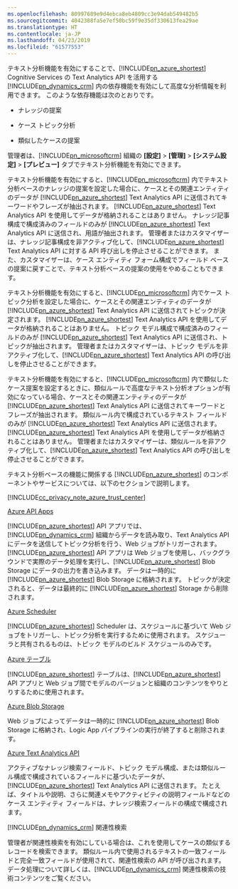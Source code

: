 ```yaml
---
ms.openlocfilehash: 80997689e9d4ebca8eb4809cc3e94dab549482b5
ms.sourcegitcommit: 4042388fa5e7ef50bc59f9e35df330613fea29ae
ms.translationtype: HT
ms.contentlocale: ja-JP
ms.lasthandoff: 04/23/2019
ms.locfileid: "61577553"
---
```

テキスト分析機能を有効にすることで、[!INCLUDE[pn_azure_shortest](pn-azure-shortest.md)] Cognitive Services の Text Analytics API を活用する [!INCLUDE[pn_dynamics_crm](pn-dynamics-crm.md)] 内の依存機能を有効にして高度な分析情報を利用できます。 このような依存機能は次のとおりです。  
  
-   ナレッジの提案  
  
-   ケース トピック分析  
  
-   類似したケースの提案  
  
 管理者は、[!INCLUDE[pn_microsoftcrm](pn-microsoftcrm.md)] 組織の **[設定]** > **[管理]** > **[システム設定]** > **[プレビュー]** タブでテキスト分析機能を有効にできます。  
  
 テキスト分析機能を有効にすると、[!INCLUDE[pn_microsoftcrm](pn-microsoftcrm.md)] 内でテキスト分析ベースのナレッジの提案を設定した場合に、ケースとその関連エンティティのデータが [!INCLUDE[pn_azure_shortest](pn-azure-shortest.md)] Text Analytics API に送信されてキーワードやフレーズが抽出されます。 [!INCLUDE[pn_azure_shortest](pn-azure-shortest.md)] Text Analytics API を使用してデータが格納されることはありません。 ナレッジ記事構成で構成済みのフィールドのみが [!INCLUDE[pn_azure_shortest](pn-azure-shortest.md)] Text Analytics API に送信され、用語が抽出されます。 管理者またはカスタマイザーは、ナレッジ記事構成を非アクティブ化して、[!INCLUDE[pn_azure_shortest](pn-azure-shortest.md)] Text Analytics API に対する API 呼び出しを停止させることができます。 また、カスタマイザーは、ケース エンティティ フォーム構成でフィールド ベースの提案に戻すことで、テキスト分析ベースの提案の使用をやめることもできます。  
  
 テキスト分析機能を有効にすると、[!INCLUDE[pn_microsoftcrm](pn-microsoftcrm.md)] 内でケース トピック分析を設定した場合に、ケースとその関連エンティティのデータが [!INCLUDE[pn_azure_shortest](pn-azure-shortest.md)] Text Analytics API に送信されてトピックが決定されます。 [!INCLUDE[pn_azure_shortest](pn-azure-shortest.md)] Text Analytics API を使用してデータが格納されることはありません。 トピック モデル構成で構成済みのフィールドのみが [!INCLUDE[pn_azure_shortest](pn-azure-shortest.md)] Text Analytics API に送信され、トピックが抽出されます。 管理者またはカスタマイザーは、トピック モデルを非アクティブ化して、[!INCLUDE[pn_azure_shortest](pn-azure-shortest.md)] Text Analytics API の呼び出しを停止させることができます。  
  
 テキスト分析機能を有効にすると、[!INCLUDE[pn_microsoftcrm](pn-microsoftcrm.md)] 内で類似したケース提案を設定するときに、類似ルールで高度なテキスト分析オプションが有効になっている場合、ケースとその関連エンティティのデータが [!INCLUDE[pn_azure_shortest](pn-azure-shortest.md)] Text Analytics API に送信されてキーワードとフレーズが抽出されます。 類似ルール内で構成されているテキスト フィールドのみが [!INCLUDE[pn_azure_shortest](pn-azure-shortest.md)] Text Analytics API に送信されます。 [!INCLUDE[pn_azure_shortest](pn-azure-shortest.md)] Text Analytics API を使用してデータが格納されることはありません。 管理者またはカスタマイザーは、類似ルールを非アクティブ化して、[!INCLUDE[pn_azure_shortest](pn-azure-shortest.md)] Text Analytics API の呼び出しを停止させることができます。  
  
 テキスト分析ベースの機能に関係する [!INCLUDE[pn_azure_shortest](pn-azure-shortest.md)] のコンポーネントやサービスについては、以下のセクションで説明します。  
  
 [!INCLUDE[cc_privacy_note_azure_trust_center](cc-privacy-note-azure-trust-center.md)]  
  
 [Azure API Apps](https://azure.microsoft.com/services/app-service/api/)  
  
 [!INCLUDE[pn_azure_shortest](pn-azure-shortest.md)] API アプリでは、[!INCLUDE[pn_dynamics_crm](pn-dynamics-crm.md)] 組織からデータを読み取り、Text Analytics API にデータを送信してトピック分析を行う、Web ジョブがトリガーされます。 [!INCLUDE[pn_azure_shortest](pn-azure-shortest.md)] API アプリは Web ジョブを使用し、バックグラウンドで実際のデータ処理を実行し、[!INCLUDE[pn_azure_shortest](pn-azure-shortest.md)] Blob Storage にデータの出力を書き込みます。 データは一時的に [!INCLUDE[pn_azure_shortest](pn-azure-shortest.md)] Blob Storage に格納されます。 トピックが決定されると、データは最終的に [!INCLUDE[pn_azure_shortest](pn-azure-shortest.md)] Storage から削除されます。  
  
 [Azure Scheduler](https://azure.microsoft.com/services/storage/)  
  
 [!INCLUDE[pn_azure_shortest](pn-azure-shortest.md)] Scheduler は、スケジュールに基づいて Web ジョブをトリガーし、トピック分析を実行するために使用されます。 スケジューラと共有されるものは、トピック モデルのビルド スケジュールのみです。  
  
 [Azure テーブル](https://azure.microsoft.com/services/storage/)  
  
 [!INCLUDE[pn_azure_shortest](pn-azure-shortest.md)] テーブルは、[!INCLUDE[pn_azure_shortest](pn-azure-shortest.md)] API アプリと Web ジョブ間でモデルのバージョンと組織のコンテンツをやりとりするために使用されます。  
  
 [Azure Blob Storage](https://azure.microsoft.com/services/storage/)  
  
 Web ジョブによってデータは一時的に [!INCLUDE[pn_azure_shortest](pn-azure-shortest.md)] Blob Storage に格納され、Logic App パイプラインの実行が終了すると削除されます。  
  
 [Azure Text Analytics API](https://www.microsoft.com/cognitive-services/en-us/text-analytics-api)  
  
 アクティブなナレッジ検索フィールド、トピック モデル構成、または類似ルール構成で構成されているフィールドに基づいたデータが、[!INCLUDE[pn_azure_shortest](pn-azure-shortest.md)] Text Analytics API に送信されます。 たとえば、タイトルや説明、さらに関連メモやアクティビティの説明フィールドなどのケース エンティティ フィールドは、ナレッジ検索フィールドの構成で構成されます。  
  
 [!INCLUDE[pn_dynamics_crm](pn-dynamics-crm.md)] 関連性検索  
  
 管理者が関連性検索を有効にしている場合は、これを使用してケースの類似するレコードを検索できます。 類似ルール内で使用されるテキストの一致フィールドと完全一致フィールドが使用されて、関連性検索の API が呼び出されます。 データ処理について詳しくは、[!INCLUDE[pn_dynamics_crm](pn-dynamics-crm.md)] 関連性検索の技術コンテンツをご覧ください。